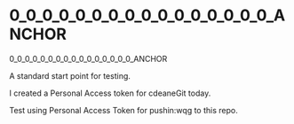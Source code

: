 # 0_0_0_0_0_0_0_0_0_0_0_0_0_0_0_0_ANCHOR
0_0_0_0_0_0_0_0_0_0_0_0_0_0_0_0_ANCHOR

A standard start point for testing.

I created a Personal Access token for cdeaneGit today.

Test using Personal Access Token for pushin:wqg to this repo.
